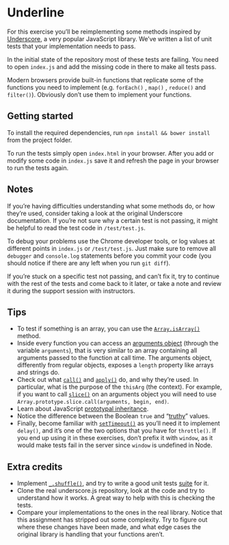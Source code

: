 # Underline

For this exercise you’ll be reimplementing some methods inspired by [Underscore](http://underscorejs.org/), a very popular JavaScript library. We’ve written a list of unit tests that your implementation needs to pass.

In the initial state of the repository most of these tests are failing. You need to open `index.js` and add the missing code in there to make all tests pass.

Modern browsers provide built-in functions that replicate some of the functions you need to implement (e.g. `forEach()` , `map()` , `reduce()` and `filter()`). Obviously don’t use them to implement your functions.

## Getting started

To install the required dependencies, run `npm install && bower install` from the project folder.

To run the tests simply open `index.html` in your browser. After you add or modify some code in `index.js` save it and refresh the page in your browser to run the tests again.

## Notes

If you’re having difficulties understanding what some methods do, or how they’re used, consider taking a look at the original Underscore documentation. If you’re not sure why a certain test is not passing, it might be helpful to read the test code in `/test/test.js`.

To debug your problems use the Chrome developer tools, or log values at different points in `index.js` or `/test/test.js`. Just make sure to remove all `debugger` and `console.log` statements before you commit your code (you should notice if there are any left when you run `git diff`).

If you’re stuck on a specific test not passing, and can’t fix it, try to continue with the rest of the tests and come back to it later, or take a note and review it during the support session with instructors.

## Tips

- To test if something is an array, you can use the [`Array.isArray()`](https://developer.mozilla.org/en/docs/Web/JavaScript/Reference/Global_Objects/Array/isArray) method.
- Inside every function you can access an [arguments object](https://developer.mozilla.org/en/docs/Web/JavaScript/Reference/Functions/arguments) (through the variable `arguments`), that is very similar to an array containing all arguments passed to the function at call time. The arguments object, differently from regular objects, exposes a `length` property like arrays and strings do.
- Check out what  [`call()`](https://developer.mozilla.org/en/docs/Web/JavaScript/Reference/Global_Objects/Function/call) and [`apply()`](https://developer.mozilla.org/en/docs/Web/JavaScript/Reference/Global_Objects/Function/apply) do, and why they’re used. In particular, what is the purpose of the `thisArg` (the context). For example, if you want to call [`slice()`](https://developer.mozilla.org/en-US/docs/Web/JavaScript/Reference/Global_Objects/Array/slice) on an arguments object you will need to use `Array.prototype.slice.call(arguments, begin, end)`.
- Learn about JavaScript [prototypal inheritance](https://developer.mozilla.org/en/docs/Web/JavaScript/Inheritance_and_the_prototype_chain).
- Notice the difference between the Boolean `true` and “[truthy](https://developer.mozilla.org/en/docs/Glossary/Truthy)” values.
- Finally, become familiar with [`setTimeout()`](https://developer.mozilla.org/en/docs/Web/API/WindowTimers/setTimeout) as you’ll need it to implement `delay()`, and it’s one of the two options that you have for `throttle()`. If you end up using it in these exercises, don’t prefix it with `window`, as it would make tests fail in the server since `window` is undefined in Node.

## Extra credits

- Implement [`_.shuffle()`](http://underscorejs.org/#shuffle), and try to write a good unit tests [suite](https://en.wikipedia.org/wiki/Test_suite) for it.
- Clone the real underscore.js repository, look at the code and try to understand how it works. A great way to help with this is checking the tests.
- Compare your implementations to the ones in the real library. Notice that this assignment has stripped out some complexity. Try to figure out where these changes have been made, and what edge cases the original library is handling that your functions aren’t.
